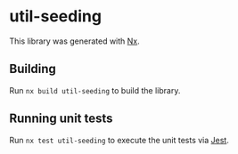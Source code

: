 # util-seeding

This library was generated with [Nx](https://nx.dev).

## Building

Run `nx build util-seeding` to build the library.

## Running unit tests

Run `nx test util-seeding` to execute the unit tests via [Jest](https://jestjs.io).
